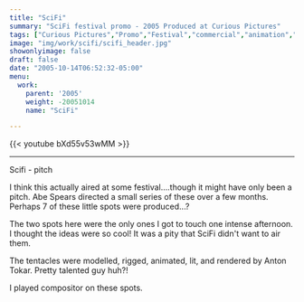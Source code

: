 ```yaml
---
title: "SciFi"
summary: "SciFi festival promo - 2005 Produced at Curious Pictures"
tags: ["Curious Pictures","Promo","Festival","commercial","animation","stopmotion"]
image: "img/work/scifi/scifi_header.jpg"
showonlyimage: false
draft: false
date: "2005-10-14T06:52:32-05:00"
menu:
  work:
    parent: '2005'
    weight: -20051014
    name: "SciFi"

---
```


{{< youtube bXd55v53wMM >}}

---


Scifi - pitch

I think this actually aired at some festival....though it might have only been a pitch. Abe Spears directed a small series of these over a few months. Perhaps 7 of these little spots were produced...?

The two spots here were the only ones I got to touch one intense afternoon. I thought the ideas were so cool! It was a pity that SciFi didn't want to air them.

The tentacles were modelled, rigged, animated, lit, and rendered by Anton Tokar. Pretty talented guy huh?!

I played compositor on these spots.
